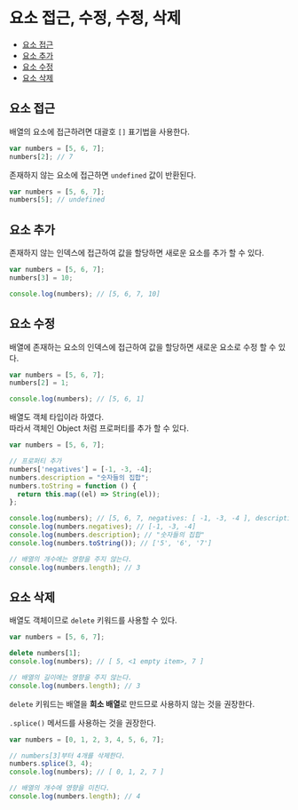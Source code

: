 # 요소 접근, 수정, 수정, 삭제
* <a href="#요소-접근">요소 접근</a>
* <a href="#요소-추가">요소 추가</a>
* <a href="#요소-수정">요소 수정</a>
* <a href="#요소-삭제">요소 삭제</a>


## 요소 접근
배열의 요소에 접근하려면 대괄호 ```[]``` 표기법을 사용한다.  

```js
var numbers = [5, 6, 7];
numbers[2]; // 7
```

존재하지 않는 요소에 접근하면 ```undefined``` 값이 반환된다.

```js
var numbers = [5, 6, 7];
numbers[5]; // undefined
```

## 요소 추가
존재하지 않는 인덱스에 접근하여 값을 할당하면 새로운 요소를 추가 할 수 있다.

```js
var numbers = [5, 6, 7];
numbers[3] = 10;

console.log(numbers); // [5, 6, 7, 10]
```

## 요소 수정
배열에 존재하는 요소의 인덱스에 접근하여 값을 할당하면 새로운 요소로 수정 할 수 있다.

```js
var numbers = [5, 6, 7];
numbers[2] = 1;

console.log(numbers); // [5, 6, 1]
```

배열도 객체 타입이라 하였다.  
따라서 객체인 Object 처럼 프로퍼티를 추가 할 수 있다.

```js
var numbers = [5, 6, 7];

// 프로퍼티 추가
numbers['negatives'] = [-1, -3, -4];
numbers.description = "숫자들의 집합";
numbers.toString = function () {
  return this.map((el) => String(el));
};

console.log(numbers); // [5, 6, 7, negatives: [ -1, -3, -4 ], description: '숫자들의 집합', toString: [Function (anonymous)]
console.log(numbers.negatives); // [-1, -3, -4]
console.log(numbers.description); // "숫자들의 집합"
console.log(numbers.toString()); // ['5', '6', '7']

// 배열의 개수에는 영향을 주지 않는다.
console.log(numbers.length); // 3
```

## 요소 삭제
배열도 객체이므로 ```delete``` 키워드를 사용할 수 있다.

```js
var numbers = [5, 6, 7];

delete numbers[1];
console.log(numbers); // [ 5, <1 empty item>, 7 ]

// 배열의 길이에는 영향을 주지 않는다.
console.log(numbers.length); // 3
```

```delete``` 키워드는 배열을 **희소 배열**로 만드므로 사용하지 않는 것을 권장한다.  

```.splice()``` 메서드를 사용하는 것을 권장한다.

```js
var numbers = [0, 1, 2, 3, 4, 5, 6, 7];

// numbers[3]부터 4개를 삭제한다.
numbers.splice(3, 4);
console.log(numbers); // [ 0, 1, 2, 7 ]

// 배열의 개수에 영향을 미친다.
console.log(numbers.length); // 4
```
